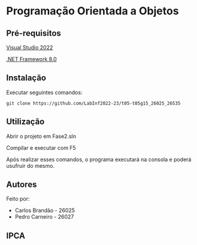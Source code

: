 # Programação Orientada a Objetos

## Pré-requisitos

[Visual Studio 2022](https://visualstudio.microsoft.com/vs/)

[.NET Framework 8.0](https://dotnet.microsoft.com/en-us/)


## Instalação

Executar seguintes comandos:

```
git clone https://github.com/LabInf2022-23/t05-t05g15_26025_26535
```

## Utilização

Abrir o projeto em  Fase2.sln

Compilar e executar com F5

Após realizar esses comandos, o programa executará na consola e poderá usufruir do mesmo.

## Autores

Feito por:

- Carlos Brandão - 26025
- Pedro Carneiro - 26027

## IPCA
